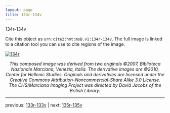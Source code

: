 ```yaml
---
layout: page
title: 134r-134v
---
```


134r-134v

Cite this object as `urn:cite2:hmt:msB.v1:134r-134v`. The full image is linked to a citation tool you can use to cite regions of the image.

[![134r](http://www.homermultitext.org/iipsrv?IIIF=/project/homer/pyramidal/deepzoom/hmt/vbbifolio/v1/vb_133v_134r.tif/full/800,/0/default.jpg)](http://www.homermultitext.org/ict2/?urn=urn:cite2:hmt:vbbifolio.v1:vb_133v_134r) 

<p style="text-align: center; font-style: italic;">This composed image was derived from two originals ©2007, Biblioteca Nazionale Marciana, Venezia, Italia. The derivative images are ©2010, Center for Hellenic Studies. Originals and derivatives are licensed under the Creative Commons Attribution-Noncommercial-Share Alike 3.0 License. The CHS/Marciana Imaging Project was directed by David Jacobs of the British Library.</p>

---

previous: [133r-133v](../133r-133v/) | next: [135r-135v](../135r-135v/)